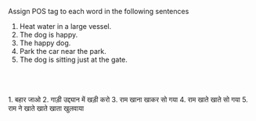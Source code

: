 Assign POS tag to each word in the following sentences
1. Heat water in a large vessel.
2. The dog is happy.
3. The happy dog.
4. Park the car near the park.
5. The dog is sitting just at the gate.
<br/>
<br/>
<br/>
1. बहार जाओ
2. गाड़ी उद्द्यान में खड़ी करो
3. राम खाना खाकर सो गया
4. राम खाते खाते सो गया
5. राम ने खाते खाते खाता खुलवाया
